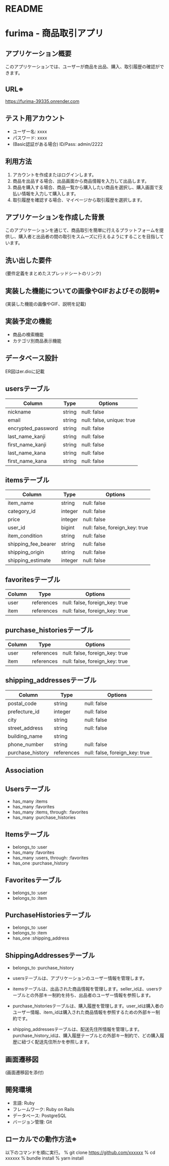# README
# furima - 商品取引アプリ

## アプリケーション概要
このアプリケーションでは、ユーザーが商品を出品、購入、取引履歴の確認ができます。

## URL※
https://furima-39335.onrender.com

## テスト用アカウント
- ユーザー名: xxxx
- パスワード: xxxx
- (Basic認証がある場合) ID/Pass: admin/2222

## 利用方法
1. アカウントを作成またはログインします。
2. 商品を出品する場合、出品画面から商品情報を入力して出品します。
3. 商品を購入する場合、商品一覧から購入したい商品を選択し、購入画面で支払い情報を入力して購入します。
4. 取引履歴を確認する場合、マイページから取引履歴を選択します。

## アプリケーションを作成した背景
このアプリケーションを通じて、商品取引を簡単に行えるプラットフォームを提供し、購入者と出品者の間の取引をスムーズに行えるようにすることを目指しています。

## 洗い出した要件
(要件定義をまとめたスプレッドシートのリンク)

## 実装した機能についての画像やGIFおよびその説明※
(実装した機能の画像やGIF、説明を記載)

## 実装予定の機能
- 商品の検索機能
- カテゴリ別商品表示機能

## データベース設計
ER図はer.dioに記載

## usersテーブル
| Column                | Type   | Options                   |
| --------------------- | ------ | ------------------------- |
| nickname              | string | null: false               |
| email                 | string | null: false, unique: true |
| encrypted_password    | string | null: false               | 
| last_name_kanji       | string | null: false               |
| first_name_kanji      | string | null: false               |
| last_name_kana        | string | null: false               |  
| first_name_kana       | string | null: false               |
  

## itemsテーブル
| Column             | Type    | Options                        |
| ------------------ | ------- | ------------------------------ |
| item_name          | string  | null: false                    |
| category_id        | integer | null: false                    |
| price              | integer | null: false                    |
| user_id            | bigint  | null: false, foreign_key: true |
| item_condition     | string  | null: false                    |
| shipping_fee_bearer| string  | null: false                    |
| shipping_origin    | string  | null: false                    |
| shipping_estimate  | integer | null: false                    |

## favoritesテーブル
| Column   | Type       | Options                        |
| -------- | ---------- | ------------------------------ |
| user     | references | null: false, foreign_key: true |
| item     | references | null: false, foreign_key: true |

## purchase_historiesテーブル
| Column      | Type       | Options                        |
| ----------- | ---------- | ------------------------------ |
| user        | references | null: false, foreign_key: true |
| item        | references | null: false, foreign_key: true |

## shipping_addressesテーブル
| Column            | Type      | Options                        |
| ----------------- | --------- | ------------------------------ |
| postal_code       | string    | null: false                    |
| prefecture_id     | integer   | null: false                    |
| city              | string    | null: false                    |
| street_address    | string    | null: false                    |
| building_name     | string    |                                |
| phone_number      | string    | null: false                    |
| purchase_history  | references| null: false, foreign_key: true |

## Association

## Usersテーブル
- has_many :items
- has_many :favorites
- has_many :items, through: :favorites
- has_many :purchase_histories
## Itemsテーブル
- belongs_to :user
- has_many :favorites
- has_many :users, through: :favorites
- has_one :purchase_history
## Favoritesテーブル
- belongs_to :user
- belongs_to :item
## PurchaseHistoriesテーブル
- belongs_to :user
- belongs_to :item
- has_one :shipping_address
## ShippingAddressesテーブル
- belongs_to :purchase_history


- usersテーブルは、アプリケーションのユーザー情報を管理します。
- itemsテーブルは、出品された商品情報を管理します。seller_idは、usersテーブルとの外部キー制約を持ち、出品者のユーザー情報を参照します。
- purchase_historiesテーブルは、購入履歴を管理します。user_idは購入者のユーザー情報、item_idは購入された商品情報を参照するための外部キー制約です。
- shipping_addressesテーブルは、配送先住所情報を管理します。purchase_history_idは、購入履歴テーブルとの外部キー制約で、どの購入履歴に紐づく配送先住所かを参照します。

## 画面遷移図
(画面遷移図を添付)

## 開発環境
- 言語: Ruby
- フレームワーク: Ruby on Rails
- データベース: PostgreSQL
- バージョン管理: Git

## ローカルでの動作方法※
 以下のコマンドを順に実行。
 % git clone https://github.com/xxxxxx
 % cd xxxxxx
 % bundle install
 % yarn install


